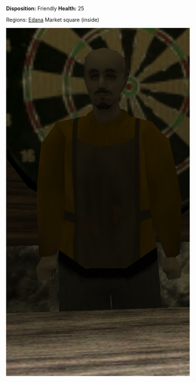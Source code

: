 **Disposition:** Friendly
**Health:** 25

Regions:
	[Edana](../../Regions/Edana/Edana.md)
		Market square (inside)


![](../../articleassets/npc/npc-bertold.png)